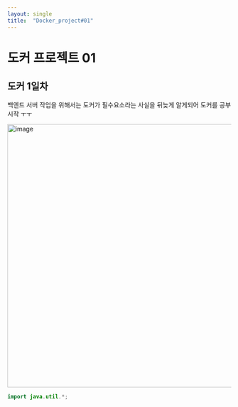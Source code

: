 ```yaml
---
layout: single
title:  "Docker_project#01"
---
```


# 도커 프로젝트 01  

## 도커 1일차

백엔드 서버 작업을 위해서는 도커가 필수요소라는 사실을 뒤늦게 알게되어 도커를 공부 시작 ㅜㅜ

<img width="593" alt="image" src="https://github.com/hojunleesunsin/hojunleesunsin.github.io/assets/113594859/cbd984c1-a881-43a7-a05d-8eb55b2890b5">


```java
import java.util.*;

```
